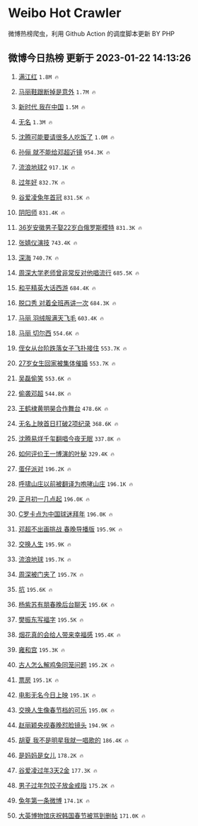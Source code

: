 # Weibo Hot Crawler 



微博热榜爬虫，利用 Github Action 的调度脚本更新 BY PHP 


## 微博今日热榜 更新于 2023-01-22 14:13:26 
1. [满江红](https://s.weibo.com/weibo?q=%E6%BB%A1%E6%B1%9F%E7%BA%A2&t=31&band_rank=1&Refer=top) `1.8M 🔥` 

1. [马丽鞋跟断掉是意外](https://s.weibo.com/weibo?q=%E9%A9%AC%E4%B8%BD%E9%9E%8B%E8%B7%9F%E6%96%AD%E6%8E%89%E6%98%AF%E6%84%8F%E5%A4%96&t=31&band_rank=2&Refer=top) `1.7M 🔥` 

1. [新时代 我在中国](https://s.weibo.com/weibo?q=%23%E6%96%B0%E6%97%B6%E4%BB%A3%20%E6%88%91%E5%9C%A8%E4%B8%AD%E5%9B%BD%23&t=31&band_rank=3&Refer=top) `1.5M 🔥` 

1. [无名](https://s.weibo.com/weibo?q=%E6%97%A0%E5%90%8D&t=31&band_rank=4&Refer=top) `1.3M 🔥` 

1. [沈腾可能要请很多人吃饭了](https://s.weibo.com/weibo?q=%23%E6%B2%88%E8%85%BE%E5%8F%AF%E8%83%BD%E8%A6%81%E8%AF%B7%E5%BE%88%E5%A4%9A%E4%BA%BA%E5%90%83%E9%A5%AD%E4%BA%86%23&t=31&band_rank=5&Refer=top) `1.0M 🔥` 

1. [孙俪 就不能给邓超近镜](https://s.weibo.com/weibo?q=%E5%AD%99%E4%BF%AA%20%E5%B0%B1%E4%B8%8D%E8%83%BD%E7%BB%99%E9%82%93%E8%B6%85%E8%BF%91%E9%95%9C&t=31&band_rank=6&Refer=top) `954.3K 🔥` 

1. [流浪地球2](https://s.weibo.com/weibo?q=%E6%B5%81%E6%B5%AA%E5%9C%B0%E7%90%832&t=31&band_rank=7&Refer=top) `917.1K 🔥` 

1. [过年好](https://s.weibo.com/weibo?q=%23%E8%BF%87%E5%B9%B4%E5%A5%BD%23&t=31&band_rank=8&Refer=top) `832.7K 🔥` 

1. [谷爱凌兔年首冠](https://s.weibo.com/weibo?q=%23%E8%B0%B7%E7%88%B1%E5%87%8C%E5%85%94%E5%B9%B4%E9%A6%96%E5%86%A0%23&t=31&band_rank=9&Refer=top) `831.5K 🔥` 

1. [阴阳师](https://s.weibo.com/weibo?q=%E9%98%B4%E9%98%B3%E5%B8%88&t=31&band_rank=10&Refer=top) `831.4K 🔥` 

1. [36岁安徽男子娶22岁白俄罗斯模特](https://s.weibo.com/weibo?q=%2336%E5%B2%81%E5%AE%89%E5%BE%BD%E7%94%B7%E5%AD%90%E5%A8%B622%E5%B2%81%E7%99%BD%E4%BF%84%E7%BD%97%E6%96%AF%E6%A8%A1%E7%89%B9%23&t=31&band_rank=11&Refer=top) `831.3K 🔥` 

1. [张婧仪演技](https://s.weibo.com/weibo?q=%23%E5%BC%A0%E5%A9%A7%E4%BB%AA%E6%BC%94%E6%8A%80%23&t=31&band_rank=12&Refer=top) `743.4K 🔥` 

1. [深海](https://s.weibo.com/weibo?q=%E6%B7%B1%E6%B5%B7&t=31&band_rank=13&Refer=top) `740.7K 🔥` 

1. [周深大学老师曾非常反对他唱流行](https://s.weibo.com/weibo?q=%23%E5%91%A8%E6%B7%B1%E5%A4%A7%E5%AD%A6%E8%80%81%E5%B8%88%E6%9B%BE%E9%9D%9E%E5%B8%B8%E5%8F%8D%E5%AF%B9%E4%BB%96%E5%94%B1%E6%B5%81%E8%A1%8C%23&t=31&band_rank=14&Refer=top) `685.5K 🔥` 

1. [和平精英大话西游](https://s.weibo.com/weibo?q=%23%E5%92%8C%E5%B9%B3%E7%B2%BE%E8%8B%B1%E5%A4%A7%E8%AF%9D%E8%A5%BF%E6%B8%B8%23&t=31&band_rank=15&Refer=top) `684.4K 🔥` 

1. [脱口秀 对着全班再讲一次](https://s.weibo.com/weibo?q=%E8%84%B1%E5%8F%A3%E7%A7%80%20%E5%AF%B9%E7%9D%80%E5%85%A8%E7%8F%AD%E5%86%8D%E8%AE%B2%E4%B8%80%E6%AC%A1&t=31&band_rank=16&Refer=top) `684.3K 🔥` 

1. [马丽 羽绒服满天飞毛](https://s.weibo.com/weibo?q=%E9%A9%AC%E4%B8%BD%20%E7%BE%BD%E7%BB%92%E6%9C%8D%E6%BB%A1%E5%A4%A9%E9%A3%9E%E6%AF%9B&t=31&band_rank=17&Refer=top) `603.4K 🔥` 

1. [马丽 切尔西](https://s.weibo.com/weibo?q=%E9%A9%AC%E4%B8%BD%20%E5%88%87%E5%B0%94%E8%A5%BF&t=31&band_rank=18&Refer=top) `554.6K 🔥` 

1. [侄女从台阶跌落女子飞扑接住](https://s.weibo.com/weibo?q=%23%E4%BE%84%E5%A5%B3%E4%BB%8E%E5%8F%B0%E9%98%B6%E8%B7%8C%E8%90%BD%E5%A5%B3%E5%AD%90%E9%A3%9E%E6%89%91%E6%8E%A5%E4%BD%8F%23&t=31&band_rank=19&Refer=top) `553.7K 🔥` 

1. [27岁女生回家被集体催婚](https://s.weibo.com/weibo?q=%2327%E5%B2%81%E5%A5%B3%E7%94%9F%E5%9B%9E%E5%AE%B6%E8%A2%AB%E9%9B%86%E4%BD%93%E5%82%AC%E5%A9%9A%23&t=31&band_rank=20&Refer=top) `553.7K 🔥` 

1. [吴磊偷笑](https://s.weibo.com/weibo?q=%E5%90%B4%E7%A3%8A%E5%81%B7%E7%AC%91&t=31&band_rank=21&Refer=top) `553.6K 🔥` 

1. [偷袭邓超](https://s.weibo.com/weibo?q=%23%E5%81%B7%E8%A2%AD%E9%82%93%E8%B6%85%23&t=31&band_rank=22&Refer=top) `544.8K 🔥` 

1. [王鹤棣黄明昊合作舞台](https://s.weibo.com/weibo?q=%23%E7%8E%8B%E9%B9%A4%E6%A3%A3%E9%BB%84%E6%98%8E%E6%98%8A%E5%90%88%E4%BD%9C%E8%88%9E%E5%8F%B0%23&t=31&band_rank=23&Refer=top) `478.6K 🔥` 

1. [无名上映首日打破2项纪录](https://s.weibo.com/weibo?q=%23%E6%97%A0%E5%90%8D%E4%B8%8A%E6%98%A0%E9%A6%96%E6%97%A5%E6%89%93%E7%A0%B42%E9%A1%B9%E7%BA%AA%E5%BD%95%23&t=31&band_rank=24&Refer=top) `368.6K 🔥` 

1. [沈腾易烊千玺翻唱今夜无眠](https://s.weibo.com/weibo?q=%23%E6%B2%88%E8%85%BE%E6%98%93%E7%83%8A%E5%8D%83%E7%8E%BA%E7%BF%BB%E5%94%B1%E4%BB%8A%E5%A4%9C%E6%97%A0%E7%9C%A0%23&t=31&band_rank=25&Refer=top) `337.8K 🔥` 

1. [如何评价王一博演的叶秘](https://s.weibo.com/weibo?q=%23%E5%A6%82%E4%BD%95%E8%AF%84%E4%BB%B7%E7%8E%8B%E4%B8%80%E5%8D%9A%E6%BC%94%E7%9A%84%E5%8F%B6%E7%A7%98%23&t=31&band_rank=26&Refer=top) `329.4K 🔥` 

1. [蛋仔派对](https://s.weibo.com/weibo?q=%23%E8%9B%8B%E4%BB%94%E6%B4%BE%E5%AF%B9%23&t=31&band_rank=27&Refer=top) `196.2K 🔥` 

1. [呼啸山庄以前被翻译为咆哮山庄](https://s.weibo.com/weibo?q=%23%E5%91%BC%E5%95%B8%E5%B1%B1%E5%BA%84%E4%BB%A5%E5%89%8D%E8%A2%AB%E7%BF%BB%E8%AF%91%E4%B8%BA%E5%92%86%E5%93%AE%E5%B1%B1%E5%BA%84%23&t=31&band_rank=28&Refer=top) `196.1K 🔥` 

1. [正月初一几点起](https://s.weibo.com/weibo?q=%23%E6%AD%A3%E6%9C%88%E5%88%9D%E4%B8%80%E5%87%A0%E7%82%B9%E8%B5%B7%23&t=31&band_rank=29&Refer=top) `196.0K 🔥` 

1. [C罗卡点为中国球迷拜年](https://s.weibo.com/weibo?q=%23C%E7%BD%97%E5%8D%A1%E7%82%B9%E4%B8%BA%E4%B8%AD%E5%9B%BD%E7%90%83%E8%BF%B7%E6%8B%9C%E5%B9%B4%23&t=31&band_rank=30&Refer=top) `196.0K 🔥` 

1. [邓超不出画挑战 春晚导播版](https://s.weibo.com/weibo?q=%E9%82%93%E8%B6%85%E4%B8%8D%E5%87%BA%E7%94%BB%E6%8C%91%E6%88%98%20%E6%98%A5%E6%99%9A%E5%AF%BC%E6%92%AD%E7%89%88&t=31&band_rank=31&Refer=top) `195.9K 🔥` 

1. [交换人生](https://s.weibo.com/weibo?q=%E4%BA%A4%E6%8D%A2%E4%BA%BA%E7%94%9F&t=31&band_rank=32&Refer=top) `195.9K 🔥` 

1. [流浪地球](https://s.weibo.com/weibo?q=%23%E6%B5%81%E6%B5%AA%E5%9C%B0%E7%90%83%23&t=31&band_rank=33&Refer=top) `195.7K 🔥` 

1. [周深被门夹了](https://s.weibo.com/weibo?q=%23%E5%91%A8%E6%B7%B1%E8%A2%AB%E9%97%A8%E5%A4%B9%E4%BA%86%23&t=31&band_rank=34&Refer=top) `195.7K 🔥` 

1. [坑](https://s.weibo.com/weibo?q=%E5%9D%91&t=31&band_rank=35&Refer=top) `195.6K 🔥` 

1. [杨紫苏有朋春晚后台聊天](https://s.weibo.com/weibo?q=%23%E6%9D%A8%E7%B4%AB%E8%8B%8F%E6%9C%89%E6%9C%8B%E6%98%A5%E6%99%9A%E5%90%8E%E5%8F%B0%E8%81%8A%E5%A4%A9%23&t=31&band_rank=36&Refer=top) `195.6K 🔥` 

1. [樊振东写福字](https://s.weibo.com/weibo?q=%23%E6%A8%8A%E6%8C%AF%E4%B8%9C%E5%86%99%E7%A6%8F%E5%AD%97%23&t=31&band_rank=37&Refer=top) `195.5K 🔥` 

1. [烟花真的会给人带来幸福感](https://s.weibo.com/weibo?q=%23%E7%83%9F%E8%8A%B1%E7%9C%9F%E7%9A%84%E4%BC%9A%E7%BB%99%E4%BA%BA%E5%B8%A6%E6%9D%A5%E5%B9%B8%E7%A6%8F%E6%84%9F%23&t=31&band_rank=38&Refer=top) `195.4K 🔥` 

1. [雍和宫](https://s.weibo.com/weibo?q=%E9%9B%8D%E5%92%8C%E5%AE%AB&t=31&band_rank=39&Refer=top) `195.3K 🔥` 

1. [古人怎么解鸡兔同笼问题](https://s.weibo.com/weibo?q=%23%E5%8F%A4%E4%BA%BA%E6%80%8E%E4%B9%88%E8%A7%A3%E9%B8%A1%E5%85%94%E5%90%8C%E7%AC%BC%E9%97%AE%E9%A2%98%23&t=31&band_rank=40&Refer=top) `195.2K 🔥` 

1. [票房](https://s.weibo.com/weibo?q=%E7%A5%A8%E6%88%BF&t=31&band_rank=41&Refer=top) `195.1K 🔥` 

1. [电影无名今日上映](https://s.weibo.com/weibo?q=%23%E7%94%B5%E5%BD%B1%E6%97%A0%E5%90%8D%E4%BB%8A%E6%97%A5%E4%B8%8A%E6%98%A0%23&t=31&band_rank=42&Refer=top) `195.1K 🔥` 

1. [交换人生像春节档的可乐](https://s.weibo.com/weibo?q=%23%E4%BA%A4%E6%8D%A2%E4%BA%BA%E7%94%9F%E5%83%8F%E6%98%A5%E8%8A%82%E6%A1%A3%E7%9A%84%E5%8F%AF%E4%B9%90%23&t=31&band_rank=43&Refer=top) `195.0K 🔥` 

1. [赵丽颖央视春晚怼脸镜头](https://s.weibo.com/weibo?q=%23%E8%B5%B5%E4%B8%BD%E9%A2%96%E5%A4%AE%E8%A7%86%E6%98%A5%E6%99%9A%E6%80%BC%E8%84%B8%E9%95%9C%E5%A4%B4%23&t=31&band_rank=44&Refer=top) `194.9K 🔥` 

1. [胡夏 我不是明星我就一唱歌的](https://s.weibo.com/weibo?q=%E8%83%A1%E5%A4%8F%20%E6%88%91%E4%B8%8D%E6%98%AF%E6%98%8E%E6%98%9F%E6%88%91%E5%B0%B1%E4%B8%80%E5%94%B1%E6%AD%8C%E7%9A%84&t=31&band_rank=45&Refer=top) `186.4K 🔥` 

1. [是妈妈是女儿](https://s.weibo.com/weibo?q=%23%E6%98%AF%E5%A6%88%E5%A6%88%E6%98%AF%E5%A5%B3%E5%84%BF%23&t=31&band_rank=46&Refer=top) `178.2K 🔥` 

1. [谷爱凌过年3天2金](https://s.weibo.com/weibo?q=%23%E8%B0%B7%E7%88%B1%E5%87%8C%E8%BF%87%E5%B9%B43%E5%A4%A92%E9%87%91%23&t=31&band_rank=47&Refer=top) `177.3K 🔥` 

1. [男子过年包饺子放金戒指](https://s.weibo.com/weibo?q=%23%E7%94%B7%E5%AD%90%E8%BF%87%E5%B9%B4%E5%8C%85%E9%A5%BA%E5%AD%90%E6%94%BE%E9%87%91%E6%88%92%E6%8C%87%23&t=31&band_rank=48&Refer=top) `175.2K 🔥` 

1. [兔年第一条微博](https://s.weibo.com/weibo?q=%23%E5%85%94%E5%B9%B4%E7%AC%AC%E4%B8%80%E6%9D%A1%E5%BE%AE%E5%8D%9A%23&t=31&band_rank=49&Refer=top) `174.1K 🔥` 

1. [大英博物馆庆祝韩国春节被骂到删帖](https://s.weibo.com/weibo?q=%23%E5%A4%A7%E8%8B%B1%E5%8D%9A%E7%89%A9%E9%A6%86%E5%BA%86%E7%A5%9D%E9%9F%A9%E5%9B%BD%E6%98%A5%E8%8A%82%E8%A2%AB%E9%AA%82%E5%88%B0%E5%88%A0%E5%B8%96%23&t=31&band_rank=50&Refer=top) `171.0K 🔥` 


